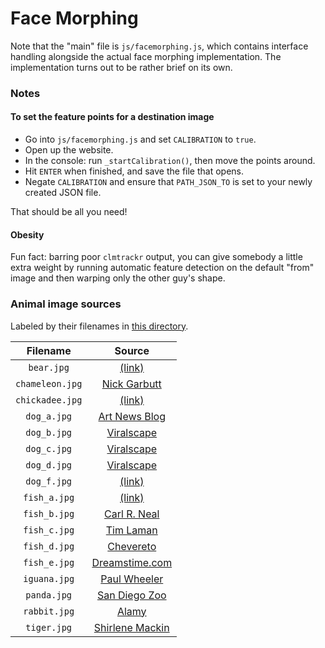 # Face Morphing
Note that the "main" file is `js/facemorphing.js`, which contains interface handling alongside the actual face morphing implementation. The implementation turns out to be rather brief on its own.

### Notes
#### To set the feature points for a destination image
- Go into `js/facemorphing.js` and set `CALIBRATION` to `true`.
- Open up the website.
- In the console: run `_startCalibration()`, then move the points around.
- Hit `ENTER` when finished, and save the file that opens.
- Negate `CALIBRATION` and ensure that `PATH_JSON_TO` is set to your newly created JSON file.

That should be all you need!

#### Obesity
Fun fact: barring poor `clmtrackr` output, you can give somebody a little extra weight by running automatic feature detection on the default "from" image and then warping only the other guy's shape.

### Animal image sources
Labeled by their filenames in [this directory](https://github.com/ohjay/facemorphing/tree/master/images/source).

| Filename | Source |
|:--------:|:------:|
| `bear.jpg` | [(link)](https://marketshaman.com/wp-content/uploads/bb-plugin/cache/arxpjnxq9lu-thomas-lefebvre-landscape.jpg) |
| `chameleon.jpg` | [Nick Garbutt](http://www.arkive.org/parsons-chameleon/calumma-parsonii/image-G15419.html) |
| `chickadee.jpg` | [(link)](https://statesymbolsusa.org/sites/statesymbolsusa.org/files/primary-images/blackcappedchickadeebird.jpg) |
| `dog_a.jpg` | [Art News Blog](http://www.artnewsblog.com/dog-portrait-photography/) |
| `dog_b.jpg` | [Viralscape](http://viralscape.com/animal-portraits/dog-portrait-13-2/) |
| `dog_c.jpg` | [Viralscape](http://cdn7.viralscape.com/wp-content/uploads/2015/02/Dog-Portrait-10.jpg) |
| `dog_d.jpg` | [Viralscape](http://cdn5.viralscape.com/wp-content/uploads/2015/02/Dog-Portrait-9.jpg) |
| `dog_f.jpg` | [(link)](http://s.hswstatic.com/gif/animal-stereotype-orig.jpg) |
| `fish_a.jpg` | [(link)](http://www.bupg.co.uk/nl0108.htm) |
| `fish_b.jpg` | [Carl R. Neal](http://www.allenhost.com/gallery/v/Published/Bonaire+2010/Lizard+Fish+Portrait.jpg.html) |
| `fish_c.jpg` | [Tim Laman](https://images.fineartamerica.com/images-medium-large/portrait-of-a-garibaldi-fish-tim-laman.jpg) |
| `fish_d.jpg` | [Chevereto](https://demo.chevereto.com/i/HaH) |
| `fish_e.jpg` | [Dreamstime.com](https://thumbs.dreamstime.com/x/portrait-live-fish-sea-japan-20522465.jpg) |
| `iguana.jpg` | [Paul Wheeler](http://www.paulwheelerphotography.com/photo_4007317.html) |
| `panda.jpg` | [San Diego Zoo](http://animals.sandiegozoo.org/sites/default/files/2016-08/category-thumbnail-mammals_0.jpg) |
| `rabbit.jpg` | [Alamy](http://www.dailymail.co.uk/news/article-2802972/massages-rabbits-studies-sea-monkeys-swimming-patterns-watching-grass-grow-bizarre-projects-taxpayers-funding.html) |
| `tiger.jpg` | [Shirlene Mackin](http://www.lanlinglaurel.com/animal-images/4354655.html) |
